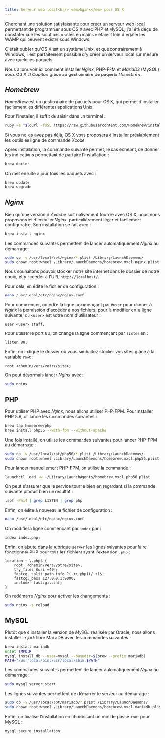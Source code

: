 ```yaml
---
title: Serveur web local<br/> <em>Nginx</em> pour OS X
---
```


Cherchant une solution satisfaisante pour créer un serveur web local permettant de programmer sous OS X avec PHP et MySQL, j'ai été déçu de constater que les solutions «~clés en main~» étaient loin d'égaler les WAMP  qui peuvent exister sous Windows.

C'était oublier qu'OS X est un système Unix, et que contrairement à Windows, il est parfaitement possible d'y créer un serveur local sur mesure avec quelques paquets.

Nous allons voir ici comment installer *Nginx*, PHP-FPM et *MariaDB* (MySQL) sous OS X *El Capitan* grâce au gestionnaire de paquets *Homebrew*.

## *Homebrew* 

*HomeBrew* est un gestionnaire de paquets pour OS X, qui permet d'installer facilement les différentes applications Unix.

Pour l'installer, il suffit de saisir dans un terminal :

```bash
ruby -e "$(curl -fsSL https://raw.githubusercontent.com/Homebrew/install/master/install)"
```

Si vous ne les avez pas déjà, OS X vous proposera d'installer préalablement les outils en ligne de commande *Xcode*. 

Après installation, la commande suivante permet, le cas échéant, de donner les indications permettant de parfaire l'installation :

```bash
brew doctor
```

On met ensuite à jour tous les paquets avec :

```bash
brew update
brew upgrade
```

## *Nginx*

Bien qu'une version d'*Apache* soit nativement fournie avec OS X, nous nous proposons ici d'installer *Nginx*, particulièrement léger et facilement configurable. Son installation se fait avec :

```bash
brew install nginx
```

Les commandes suivantes permettent de lancer automatiquement *Nginx* au démarrage :

```bash
sudo cp -v /usr/local/opt/nginx/*.plist /Library/LaunchDaemons/
sudo chown root:wheel /Library/LaunchDaemons/homebrew.mxcl.nginx.plist
```

Nous souhaitons pouvoir stocker notre site internet dans le dossier de notre choix, et y accéder à l'URL `http://localhost/`.

Pour cela, on édite le fichier de configuration :

```bash
nano /usr/local/etc/nginx/nginx.conf
```

Pour commencer, on édite la ligne commençant par `#user` pour donner à *Nginx* la permission d'accéder à nos fichiers, pour la modifier en la ligne suivante, où `<user>` est votre nom d'utilisateur :

```nginx
user <user> staff;
```

Pour utiliser le port 80, on change la ligne commençant par `listen` en :

```nginx
listen 80;
```

Enfin, on indique le dossier où vous souhaitez stocker vos sites grâce à la variable `root` :

```nginx
root <chemin/vers/votre/site>;
```

On peut désormais lancer *Nginx* avec :

```bash
sudo nginx
```

## PHP

Pour utiliser PHP avec *Nginx*, nous allons utiliser PHP-FPM. Pour installer PHP 5.6, on lance les commandes suivantes :

```bash
brew tap homebrew/php
brew install php56 --with-fpm --without-apache 
```

Une fois installé, on utilise les commandes suivantes pour lancer PHP-FPM au démarrage :

```bash
sudo cp -v /usr/local/opt/php56/*.plist /Library/LaunchDaemons/
sudo chown root:wheel /Library/LaunchDaemons/homebrew.mxcl.php56.plist
```

Pour lancer manuellement PHP-FPM, on utilise la commande :

```bash
launchctl load -w ~/Library/LaunchAgents/homebrew.mxcl.php56.plist
```

On peut s'assurer que le service tourne bien en regardant si la commande suivante produit bien un résultat :

```bash
lsof -Pni4 | grep LISTEN | grep php
```

Enfin, on édite à nouveau le fichier de configuration :

```bash
nano /usr/local/etc/nginx/nginx.conf
```

On modifie la ligne commençant par `index` par :

```nginx
index index.php;
```

Enfin, on ajoute dans la rubrique `server` les lignes suivantes pour faire fonctionner PHP pour tous les fichiers ayant l'extension `.php` :

```nginx
location ~ \.php$ {
    root  <chemin/vers/votre/site>;
    try_files $uri =404;
    fastcgi_split_path_info ^(.+\.php)(/.+)$;
    fastcgi_pass 127.0.0.1:9000;
    include  fastcgi.conf;
}
```

On redémarre *Nginx* pour activer les changements :

```bash
sudo nginx -s reload
```

## MySQL

Plutôt que d'installer la version de *MySQL* réalisée par Oracle, nous allons installer le *fork* libre MariaDB avec les commandes suivantes :

```bash
brew install mariadb
unset TMPDIR
mysql_install_db --user=mysql --basedir=$(brew --prefix mariadb)
PATH="/usr/local/bin:/usr/local/sbin:$PATH"
```

Les commandes suivantes permettent de lancer automatiquement *Nginx* au démarrage :

```bash
sudo mysql.server start
```

Les lignes suivantes permettent de démarrer le serveur au démarrage :

```bash
sudo cp -v /usr/local/opt/mariadb/*.plist /Library/LaunchDaemons/
sudo chown root:wheel /Library/LaunchDaemons/homebrew.mxcl.mariadb.plist
```

Enfin, on finalise l'installation en choisissant un mot de passe `root` pour MySQL :  

```bash
mysql_secure_installation
```
